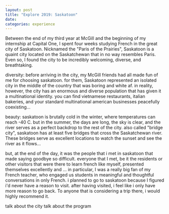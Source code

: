 ```yaml
---
layout: post
title: "Explore 2019: Saskatoon"
date:
categories: experience
---
```


Between the end of my third year at McGill and the beginning of my internship at Capital One, I spent four weeks studying French in the great city of Saskatoon. Nicknamed the "Paris of the Prairies", Saskatoon is a quaint city located on the Saskatchewan that in no way resembles Paris. Even so, I found the city to be incredibly welcoming, diverse, and breathtaking.

diversity:
before arriving in the city, my McGill friends had all made fun of me for choosing saskatoon. for them, Saskatoon represented an isolated city in the middle of the country that was boring and white af. in reality, however, the city has an enormous and diverse population that has given it a multinational identity. you can find vietnamese restaurants, italian bakeries, and your standard multinational american businesses peacefully coexisting...

beauty:
saskatoon is brutally cold in the winter, where temperatures can reach -40 C. but in the summer, the days are long, the sky is clear, and the river serves as a perfect backdrop to the rest of the city. also called "bridge city", saskatoon has at least five bridges that cross the Saskatchewan river. These bridges serve as excellent locations to watch the sunset and see the river as it flows... 

but, at the end of the day, it was the people that i met in saskatoon that made saying goodbye so difficult. everyone that I met, be it the residents or other visitors that were there to learn french like myself, presented themselves excellently and ... in particular, I was a really big fan of my French teacher, who engaged us students in meaningful and thoughtful conversations in only French. i planned to go to saskatoon because I figured i'd never have a reason to visit. after having visited, i feel like i only have more reason to go back. To anyone that is considering a trip there, i would highly recommend it. 




talk about the city 
talk about the program